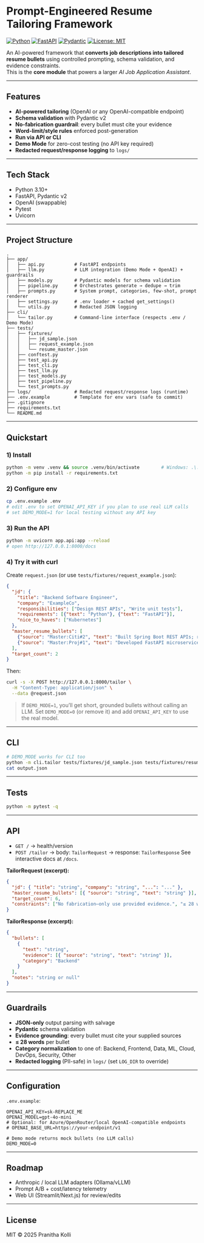 # Prompt-Engineered Resume Tailoring Framework

[![Python](https://img.shields.io/badge/Python-3.10%2B-blue.svg)](https://www.python.org/)
[![FastAPI](https://img.shields.io/badge/FastAPI-0.116-green.svg)](https://fastapi.tiangolo.com/)
[![Pydantic](https://img.shields.io/badge/Pydantic-v2-orange.svg)](https://docs.pydantic.dev/)
[![License: MIT](https://img.shields.io/badge/License-MIT-yellow.svg)](LICENSE)

An AI-powered framework that **converts job descriptions into tailored resume bullets** using controlled prompting, schema validation, and evidence constraints.  
This is the **core module** that powers a larger *AI Job Application Assistant*.

---

## Features
- **AI-powered tailoring** (OpenAI or any OpenAI-compatible endpoint)
- **Schema validation** with Pydantic v2
- **No-fabrication guardrail**: every bullet must cite your evidence
- **Word-limit/style rules** enforced post-generation
- **Run via API or CLI**
- **Demo Mode** for zero-cost testing (no API key required)
- **Redacted request/response logging** to `logs/`

---

## Tech Stack
- Python 3.10+
- FastAPI, Pydantic v2
- OpenAI (swappable)
- Pytest
- Uvicorn

---

## Project Structure

```text
.
├── app/
│   ├── api.py           # FastAPI endpoints
│   ├── llm.py           # LLM integration (Demo Mode + OpenAI) + guardrails
│   ├── models.py        # Pydantic models for schema validation
│   ├── pipeline.py      # Orchestrates generate → dedupe → trim
│   ├── prompts.py       # System prompt, categories, few-shot, prompt renderer
│   ├── settings.py      # .env loader + cached get_settings()
│   └── utils.py         # Redacted JSON logging
├── cli/
│   └── tailor.py        # Command-line interface (respects .env / Demo Mode)
├── tests/
│   ├── fixtures/
│   │   ├── jd_sample.json
│   │   ├── request_example.json
│   │   └── resume_master.json
│   ├── conftest.py
│   ├── test_api.py
│   ├── test_cli.py
│   ├── test_llm.py
│   ├── test_models.py
│   ├── test_pipeline.py
│   └── test_prompts.py
├── logs/                # Redacted request/response logs (runtime)
├── .env.example         # Template for env vars (safe to commit)
├── .gitignore
├── requirements.txt
└── README.md
```
---

## Quickstart

### 1) Install
```bash
python -m venv .venv && source .venv/bin/activate        # Windows: .\.venv\Scripts\Activate.ps1
python -m pip install -r requirements.txt
````

### 2) Configure env

```bash
cp .env.example .env
# edit .env to set OPENAI_API_KEY if you plan to use real LLM calls
# set DEMO_MODE=1 for local testing without any API key
```

### 3) Run the API

```bash
python -m uvicorn app.api:app --reload
# open http://127.0.0.1:8000/docs
```

### 4) Try it with curl

Create `request.json` (or use `tests/fixtures/request_example.json`):

```json
{
  "jd": {
    "title": "Backend Software Engineer",
    "company": "ExampleCo",
    "responsibilities": ["Design REST APIs", "Write unit tests"],
    "requirements": [{"text": "Python"}, {"text": "FastAPI"}],
    "nice_to_haves": ["Kubernetes"]
  },
  "master_resume_bullets": [
    {"source": "Master:Citi#2", "text": "Built Spring Boot REST APIs; reduced reporting time 30%"},
    {"source": "Master:Proj#1", "text": "Developed FastAPI microservice with PostgreSQL and Docker"}
  ],
  "target_count": 2
}
```

Then:

```bash
curl -s -X POST http://127.0.0.1:8000/tailor \
  -H "Content-Type: application/json" \
  --data @request.json
```

> If `DEMO_MODE=1`, you’ll get short, grounded bullets without calling an LLM.
> Set `DEMO_MODE=0` (or remove it) and add `OPENAI_API_KEY` to use the real model.

---

## CLI

```bash
# DEMO_MODE works for CLI too
python -m cli.tailor tests/fixtures/jd_sample.json tests/fixtures/resume_master.json output.json
cat output.json
```

---

## Tests

```bash
python -m pytest -q
```

---

## API

* `GET /` → health/version
* `POST /tailor` → body: `TailorRequest` → response: `TailorResponse`
  See interactive docs at `/docs`.

**TailorRequest (excerpt):**

```json
{
  "jd": { "title": "string", "company": "string", "...": "..." },
  "master_resume_bullets": [{ "source": "string", "text": "string" }],
  "target_count": 6,
  "constraints": ["No fabrication—only use provided evidence.", "≤ 28 words per bullet.", "..."]
}
```

**TailorResponse (excerpt):**

```json
{
  "bullets": [
    {
      "text": "string",
      "evidence": [{ "source": "string", "text": "string" }],
      "category": "Backend"
    }
  ],
  "notes": "string or null"
}
```

---

## Guardrails

* **JSON-only** output parsing with salvage
* **Pydantic** schema validation
* **Evidence grounding**: every bullet must cite your supplied sources
* **≤ 28 words** per bullet
* **Category normalization** to one of: Backend, Frontend, Data, ML, Cloud, DevOps, Security, Other
* **Redacted logging** (PII-safe) in `logs/` (set `LOG_DIR` to override)

---

## Configuration

`.env.example`:

```env
OPENAI_API_KEY=sk-REPLACE_ME
OPENAI_MODEL=gpt-4o-mini
# Optional: for Azure/OpenRouter/local OpenAI-compatible endpoints
# OPENAI_BASE_URL=https://your-endpoint/v1

# Demo mode returns mock bullets (no LLM calls)
DEMO_MODE=0
```

---

## Roadmap

* Anthropic / local LLM adapters (Ollama/vLLM)
* Prompt A/B + cost/latency telemetry
* Web UI (Streamlit/Next.js) for review/edits

---

## License

MIT © 2025 Pranitha Kolli
